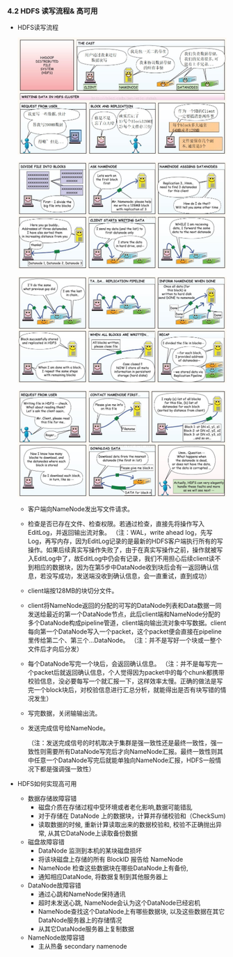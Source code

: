 ### 4.2 HDFS 读写流程& 高可用

- HDFS读写流程

  ![](img/hdfs_read_write/a.jpg)

  ![](img/hdfs_read_write/b.jpg)

  ![](img/hdfs_read_write/c.jpg)

  ![](img/hdfs_read_write/d.jpg)

  - 客户端向NameNode发出写文件请求。

  - 检查是否已存在文件、检查权限。若通过检查，直接先将操作写入EditLog，并返回输出流对象。 
    （注：WAL，write ahead log，先写Log，再写内存，因为EditLog记录的是最新的HDFS客户端执行所有的写操作。如果后续真实写操作失败了，由于在真实写操作之前，操作就被写入EditLog中了，故EditLog中仍会有记录，我们不用担心后续client读不到相应的数据块，因为在第5步中DataNode收到块后会有一返回确认信息，若没写成功，发送端没收到确认信息，会一直重试，直到成功）

  - client端按128MB的块切分文件。

  - client将NameNode返回的分配的可写的DataNode列表和Data数据一同发送给最近的第一个DataNode节点，此后client端和NameNode分配的多个DataNode构成pipeline管道，client端向输出流对象中写数据。client每向第一个DataNode写入一个packet，这个packet便会直接在pipeline里传给第二个、第三个…DataNode。 
    （注：并不是写好一个块或一整个文件后才向后分发）

  - 每个DataNode写完一个块后，会返回确认信息。 
    （注：并不是每写完一个packet后就返回确认信息，个人觉得因为packet中的每个chunk都携带校验信息，没必要每写一个就汇报一下，这样效率太慢。正确的做法是写完一个block块后，对校验信息进行汇总分析，就能得出是否有块写错的情况发生）

  - 写完数据，关闭输输出流。

  - 发送完成信号给NameNode。

    （注：发送完成信号的时机取决于集群是强一致性还是最终一致性，强一致性则需要所有DataNode写完后才向NameNode汇报。最终一致性则其中任意一个DataNode写完后就能单独向NameNode汇报，HDFS一般情况下都是强调强一致性） 

- HDFS如何实现高可用
  - 数据存储故障容错
    - 磁盘介质在存储过程中受环境或者老化影响,数据可能错乱
    - 对于存储在 DataNode 上的数据块，计算并存储校验和（CheckSum)
    - 读取数据的时候, 重新计算读取出来的数据校验和, 校验不正确抛出异常, 从其它DataNode上读取备份数据
  - 磁盘故障容错
    - DataNode 监测到本机的某块磁盘损坏
    - 将该块磁盘上存储的所有 BlockID 报告给 NameNode
    - NameNode 检查这些数据块在哪些DataNode上有备份,
    - 通知相应DataNode, 将数据复制到其他服务器上
  - DataNode故障容错
    - 通过心跳和NameNode保持通讯
    - 超时未发送心跳, NameNode会认为这个DataNode已经宕机
    - NameNode查找这个DataNode上有哪些数据块, 以及这些数据在其它DataNode服务器上的存储情况
    - 从其它DataNode服务器上复制数据
  - NameNode故障容错
    - 主从热备 secondary namenode





